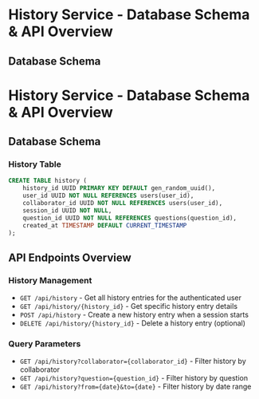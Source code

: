 # History Service - Database Schema & API Overview

## Database Schema

# History Service - Database Schema & API Overview

## Database Schema

### History Table
```sql
CREATE TABLE history (
    history_id UUID PRIMARY KEY DEFAULT gen_random_uuid(),
    user_id UUID NOT NULL REFERENCES users(user_id),
    collaborator_id UUID NOT NULL REFERENCES users(user_id),
    session_id UUID NOT NULL,
    question_id UUID NOT NULL REFERENCES questions(question_id),
    created_at TIMESTAMP DEFAULT CURRENT_TIMESTAMP
);
```

## API Endpoints Overview

### History Management
- `GET /api/history` - Get all history entries for the authenticated user
- `GET /api/history/{history_id}` - Get specific history entry details
- `POST /api/history` - Create a new history entry when a session starts
- `DELETE /api/history/{history_id}` - Delete a history entry (optional)

### Query Parameters
- `GET /api/history?collaborator={collaborator_id}` - Filter history by collaborator
- `GET /api/history?question={question_id}` - Filter history by question
- `GET /api/history?from={date}&to={date}` - Filter history by date range

